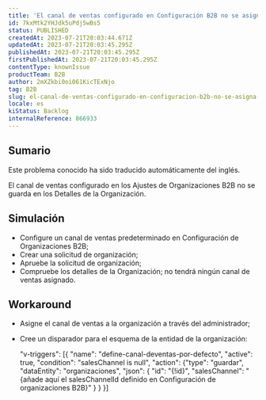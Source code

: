 ```yaml
---
title: 'El canal de ventas configurado en Configuración B2B no se asigna después de aprobar Organizaciones'
id: 7kxMtk2YHJdk5uPdj5wBs5
status: PUBLISHED
createdAt: 2023-07-21T20:03:44.671Z
updatedAt: 2023-07-21T20:03:45.295Z
publishedAt: 2023-07-21T20:03:45.295Z
firstPublishedAt: 2023-07-21T20:03:45.295Z
contentType: knownIssue
productTeam: B2B
author: 2mXZkbi0oi061KicTExNjo
tag: B2B
slug: el-canal-de-ventas-configurado-en-configuracion-b2b-no-se-asigna-despues-de-aprobar-organizaciones
locale: es
kiStatus: Backlog
internalReference: 866933
---
```


## Sumario

<div class="alert alert-info">
  <p>Este problema conocido ha sido traducido automáticamente del inglés.</p>
</div>


El canal de ventas configurado en los Ajustes de Organizaciones B2B no se guarda en los Detalles de la Organización.


##

## Simulación



- Configure un canal de ventas predeterminado en Configuración de Organizaciones B2B;
- Crear una solicitud de organización;
- Apruebe la solicitud de organización;
- Compruebe los detalles de la Organización; no tendrá ningún canal de ventas asignado.



## Workaround



- Asigne el canal de ventas a la organización a través del administrador;
- Cree un disparador para el esquema de la entidad de la organización:

    "v-triggers": [{ "name": "define-canal-deventas-por-defecto", "active": true, "condition": "salesChannel is null", "action": {"type": "guardar", "dataEntity": "organizaciones", "json": { "id": "{!id}", "salesChannel": "{añade aquí el salesChannelId definido en Configuración de organizaciones B2B}" } } }]





